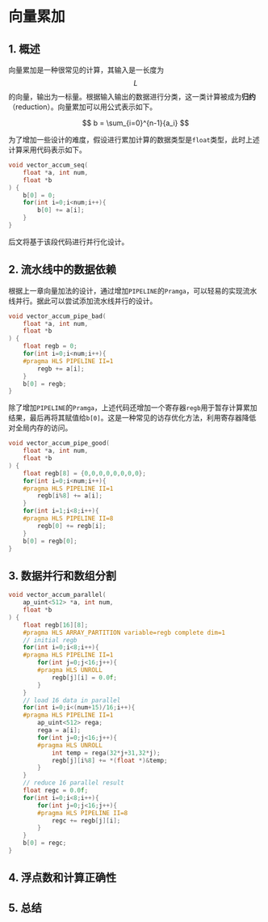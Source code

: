 # 向量累加

## 1. 概述

向量累加是一种很常见的计算，其输入是一长度为$$L$$的向量，输出为一标量。根据输入输出的数据进行分类，这一类计算被成为**归约**（reduction）。向量累加可以用公式表示如下。

$$
b = \sum_{i=0}^{n-1}{a_i}
$$

为了增加一些设计的难度，假设进行累加计算的数据类型是`float`类型，此时上述计算采用代码表示如下。

```c
void vector_accum_seq(
    float *a, int num,
    float *b
) {
    b[0] = 0;
    for(int i=0;i<num;i++){
        b[0] += a[i];
    }
}
```

后文将基于该段代码进行并行化设计。

## 2. 流水线中的数据依赖

根据上一章向量加法的设计，通过增加`PIPELINE`的`Pramga`，可以轻易的实现流水线并行。据此可以尝试添加流水线并行的设计。

```c
void vector_accum_pipe_bad(
    float *a, int num,
    float *b
) {
    float regb = 0;
    for(int i=0;i<num;i++){
    #pragma HLS PIPELINE II=1
        regb += a[i];
    }
    b[0] = regb;
}
```

除了增加`PIPELINE`的`Pramga`，上述代码还增加一个寄存器`regb`用于暂存计算累加结果，最后再将其赋值给`b[0]`。这是一种常见的访存优化方法，利用寄存器降低对全局内存的访问。





```c
void vector_accum_pipe_good(
    float *a, int num,
    float *b
) {
    float regb[8] = {0,0,0,0,0,0,0,0};
    for(int i=0;i<num;i++){
    #pragma HLS PIPELINE II=1
        regb[i%8] += a[i];
    }
    for(int i=1;i<8;i++){
    #pragma HLS PIPELINE II=8
        regb[0] += regb[i];
    }
    b[0] = regb[0];
}
```



## 3. 数据并行和数组分割



```c
void vector_accum_parallel(
    ap_uint<512> *a, int num,
	float *b
) {
    float regb[16][8];
    #pragma HLS ARRAY_PARTITION variable=regb complete dim=1
    // initial regb
    for(int i=0;i<8;i++){
    #pragma HLS PIPELINE II=1
        for(int j=0;j<16;j++){
        #pragma HLS UNROLL
            regb[j][i] = 0.0f;
        }
    }
    // load 16 data in parallel
    for(int i=0;i<(num+15)/16;i++){
    #pragma HLS PIPELINE II=1
    	ap_uint<512> rega;
        rega = a[i];
        for(int j=0;j<16;j++){
        #pragma HLS UNROLL
        	int temp = rega(32*j+31,32*j);
            regb[j][i%8] += *(float *)&temp;
        }
    }  
    // reduce 16 parallel result
    float regc = 0.0f;  
    for(int i=0;i<8;i++){
        for(int j=0;j<16;j++){
		#pragma HLS PIPELINE II=8
            regc += regb[j][i];
        }
    }
    b[0] = regc;
}
```



## 4. 浮点数和计算正确性



## 5. 总结



